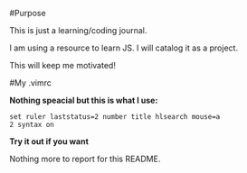 #Purpose

This is just a learning/coding journal.

I am using a resource to learn JS. I will catalog it as a project.

This will keep me motivated!

#My .vimrc

**Nothing speacial but this is what I use:**

	set ruler laststatus=2 number title hlsearch mouse=a
 	2 syntax on

**Try it out if you want**

Nothing more to report for this README.


              
